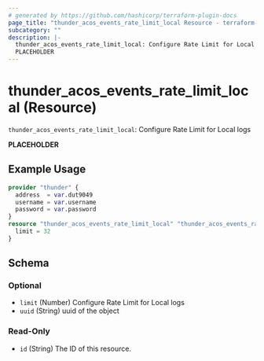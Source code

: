 ```yaml
---
# generated by https://github.com/hashicorp/terraform-plugin-docs
page_title: "thunder_acos_events_rate_limit_local Resource - terraform-provider-thunder"
subcategory: ""
description: |-
  thunder_acos_events_rate_limit_local: Configure Rate Limit for Local logs
  PLACEHOLDER
---
```


# thunder_acos_events_rate_limit_local (Resource)

`thunder_acos_events_rate_limit_local`: Configure Rate Limit for Local logs

__PLACEHOLDER__

## Example Usage

```terraform
provider "thunder" {
  address  = var.dut9049
  username = var.username
  password = var.password
}
resource "thunder_acos_events_rate_limit_local" "thunder_acos_events_rate_limit_local" {
  limit = 32
}
```

<!-- schema generated by tfplugindocs -->
## Schema

### Optional

- `limit` (Number) Configure Rate Limit for Local logs
- `uuid` (String) uuid of the object

### Read-Only

- `id` (String) The ID of this resource.


